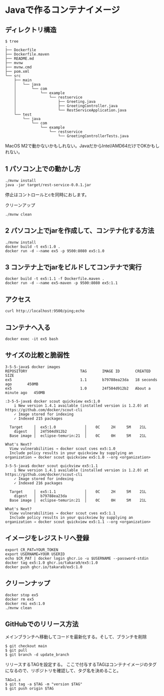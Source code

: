 # Javaで作るコンテナイメージ

## ディレクトリ構造

```
$ tree
.
├── Dockerfile
├── Dockerfile.maven
├── README.md
├── mvnw
├── mvnw.cmd
├── pom.xml
└── src
    ├── main
    │   └── java
    │       └── com
    │           └── example
    │               └── restservice
    │                   ├── Greeting.java
    │                   ├── GreetingController.java
    │                   └── RestServiceApplication.java
    └── test
        └── java
            └── com
                └── example
                    └── restservice
                        └── GreetingControllerTests.java
```
MacOS M2で動かないかもしれない。JavaだからIntel/AMD64だけでOKかもしれない。


## 1 パソコン上での動かし方
```
./mvnw install
java -jar target/rest-service-0.0.1.jar
```
停止はコントロールとcを同時におします。

クリーンアップ
```
./mvnw clean
```


## 2 パソコン上でjarを作成して、コンテナ化する方法
```
./mvnw install
docker build -t ex5:1.0 .
docker run -d --name ex5 -p 9500:8080 ex5:1.0
```


## 3 コンテナ上でjarをビルドしてコンテナで実行
```
docker build -t ex5:1.1 -f Dockerfile.maven .
docker run -d --name ex5-maven -p 9500:8080 ex5:1.1
```


## アクセス
```
curl http://localhost:9500/ping;echo
```

## コンテナへ入る
```
docker exec -it ex5 bash
```

## サイズの比較と脆弱性

~~~
3-5-5-java$ docker images
REPOSITORY                        TAG       IMAGE ID       CREATED              SIZE
ex5                               1.1       b79788ea23da   18 seconds ago       450MB
ex5                               1.0       24f504d912b2   About a minute ago   450MB

:3-5-5-java$ docker scout quickview ex5:1.0
    i New version 1.4.1 available (installed version is 1.2.0) at https://github.com/docker/scout-cli
    ✓ Image stored for indexing
    ✓ Indexed 215 packages

  Target     │  ex5:1.0             │    0C     2H     5M    21L   
    digest   │  24f504d912b2        │                              
  Base image │  eclipse-temurin:21  │    0C     0H     5M    21L   

What's Next?
  View vulnerabilities → docker scout cves ex5:1.0
  Include policy results in your quickview by supplying an organization → docker scout quickview ex5:1.0 --org <organization>

3-5-5-java$ docker scout quickview ex5:1.1
    i New version 1.4.1 available (installed version is 1.2.0) at https://github.com/docker/scout-cli
    ✓ Image stored for indexing
    ✓ Indexed 216 packages

  Target     │  ex5:1.1             │    0C     2H     5M    21L   
    digest   │  b79788ea23da        │                              
  Base image │  eclipse-temurin:21  │    0C     0H     5M    21L   

What's Next?
  View vulnerabilities → docker scout cves ex5:1.1
  Include policy results in your quickview by supplying an organization → docker scout quickview ex5:1.1 --org <organization>
~~~



## イメージをレジストリへ登録
```
export CR_PAT=YOUR_TOKEN
export USERNAME=YOUR USERID 
echo $CR_PAT | docker login ghcr.io -u $USERNAME --password-stdin
docker tag ex5:1.0 ghcr.io/takara9/ex5:1.0
docker push ghcr.io/takara9/ex5:1.0
```

## クリーンナップ
```
docker stop ex5
docker rm ex5
docker rmi ex5:1.0
./mvnw clean
```

## GitHubでのリリース方法
メインブランチへ移動してコードを最新化する。そして、ブランチを削除

```
$ git checkout main
$ git pull
$ git branch -d update_branch
```


リリースするTAGを設定する。
ここで付与するTAGはコンテナイメージのタグになるので、リポジトリを確認して、タグ名を決めること。

```
TAG=1.x
$ git tag -a $TAG -m "version $TAG"
$ git push origin $TAG
```
